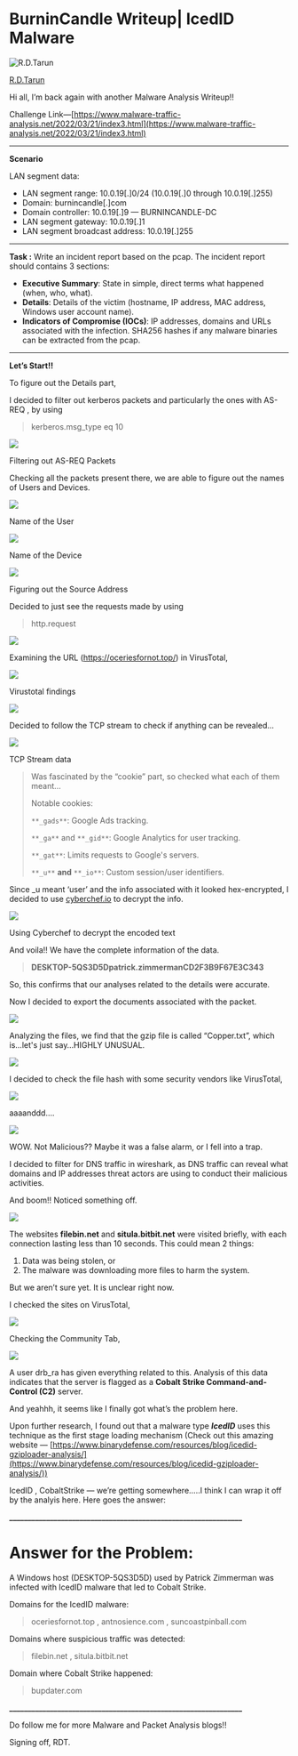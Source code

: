 # **BurninCandle Writeup| IcedID Malware**


![R.D.Tarun](https://miro.medium.com/v2/resize:fill:55:55/1*PuSdkMMVoTmllYolI3tTKQ.jpeg)


[R.D.Tarun](https://medium.com/@tarunrd77)

Hi all, I’m back again with another Malware Analysis Writeup!!

Challenge Link—[https://www.malware-traffic-analysis.net/2022/03/21/index3.html](https://www.malware-traffic-analysis.net/2022/03/21/index3.html)

_________________________________________________________________

**Scenario**

LAN segment data:

- LAN segment range: 10.0.19[.]0/24 (10.0.19[.]0 through 10.0.19[.]255)
- Domain: burnincandle[.]com
- Domain controller: 10.0.19[.]9 — BURNINCANDLE-DC
- LAN segment gateway: 10.0.19[.]1
- LAN segment broadcast address: 10.0.19[.]255

_________________________________________________________________

**Task :** Write an incident report based on the pcap. The incident report should contains 3 sections:

- **Executive Summary**: State in simple, direct terms what happened (when, who, what).
- **Details**: Details of the victim (hostname, IP address, MAC address, Windows user account name).
- **Indicators of Compromise (IOCs)**: IP addresses, domains and URLs associated with the infection. SHA256 hashes if any malware binaries can be extracted from the pcap.

_________________________________________________________________

**Let’s Start!!**

To figure out the Details part,

I decided to filter out kerberos packets and particularly the ones with AS-REQ , by using

> kerberos.msg_type eq 10

![](https://miro.medium.com/v2/resize:fit:875/1*Q5EW9WVqHBT7QiGTtqhnIg.png)

Filtering out AS-REQ Packets

Checking all the packets present there, we are able to figure out the names of Users and Devices.

![](https://miro.medium.com/v2/resize:fit:875/1*45ilYf5VWZkwA3JibTTo2A.png)

Name of the User

![](https://miro.medium.com/v2/resize:fit:875/1*nu6R0r5HIRN8-9FAvIZM5Q.png)

Name of the Device

![](https://miro.medium.com/v2/resize:fit:875/1*TafzRin9oT8uEumq5Fhvgw.png)

Figuring out the Source Address

Decided to just see the requests made by using

> http.request

![](https://miro.medium.com/v2/resize:fit:1250/1*7cmOdpnBcJKwxmxlDwfepg.png)

Examining the URL (https://oceriesfornot.top/) in VirusTotal,

![](https://miro.medium.com/v2/resize:fit:875/1*yfPyJFK9AGpAH0DcKseZXw.png)

Virustotal findings

![](https://miro.medium.com/v2/resize:fit:875/1*4ivQGxlq99331-Y3PK_YVA.png)

Decided to follow the TCP stream to check if anything can be revealed…

![](https://miro.medium.com/v2/resize:fit:875/1*S74owEn7WUQwy7IVgsgZuw.png)

TCP Stream data

> Was fascinated by the “cookie” part, so checked what each of them meant…
> 
> Notable cookies:
> 
> `**_gads**`: Google Ads tracking.
> 
> `**_ga**` and `**_gid**`: Google Analytics for user tracking.
> 
> `**_gat**`: Limits requests to Google's servers.
> 
> `**_u**` **and** `**_io**`: Custom session/user identifiers.

Since _u meant ‘user’ and the info associated with it looked hex-encrypted, I decided to use [cyberchef.io](https://cyberchef.io/) to decrypt the info.

![](https://miro.medium.com/v2/resize:fit:875/1*J5dAFkQcZJ2Q8_y1hj7WoA.png)

Using Cyberchef to decrypt the encoded text

And voila!! We have the complete information of the data.

> **DESKTOP-5QS3D5Dpatrick.zimmermanCD2F3B9F67E3C343**

So, this confirms that our analyses related to the details were accurate.

Now I decided to export the documents associated with the packet.

![](https://miro.medium.com/v2/resize:fit:691/1*PYBidm2ED29AySdAqMJEbQ.png)

Analyzing the files, we find that the gzip file is called “Copper.txt”, which is…let's just say…HIGHLY UNUSUAL.

![](https://miro.medium.com/v2/resize:fit:875/1*rXRCN4fkmNohNVsR5EoB2A.png)

I decided to check the file hash with some security vendors like VirusTotal,

![](https://miro.medium.com/v2/resize:fit:875/1*PvAo1J_-v4Q7o-0r1l8chg.png)

aaaanddd….

![](https://miro.medium.com/v2/resize:fit:875/1*rUbHXjtjz1LO6eVf9Gcuug.png)

WOW. Not Malicious?? Maybe it was a false alarm, or I fell into a trap.

I decided to filter for DNS traffic in wireshark, as DNS traffic can reveal what domains and IP addresses threat actors are using to conduct their malicious activities.

And boom!! Noticed something off.

![](https://miro.medium.com/v2/resize:fit:875/1*5HYHXKWPhmSMvjCNiInjUw.png)

The websites **filebin.net** and **situla.bitbit.net** were visited briefly, with each connection lasting less than 10 seconds. This could mean 2 things:

1. Data was being stolen, or
2. The malware was downloading more files to harm the system.

But we aren’t sure yet. It is unclear right now.

I checked the sites on VirusTotal,

![](https://miro.medium.com/v2/resize:fit:875/1*fmdaQmkZ9b9m-sYqMDYQ0g.png)

Checking the Community Tab,

![](https://miro.medium.com/v2/resize:fit:388/1*bVjTkLMIzlHVZKjHd0q1hg.png)

A user drb_ra has given everything related to this. Analysis of this data indicates that the server is flagged as a **Cobalt Strike Command-and-Control (C2)** server.

And yeahhh, it seems like I finally got what’s the problem here.

Upon further research, I found out that a malware type **_IcedID_** uses this technique as the first stage loading mechanism (Check out this amazing website — [https://www.binarydefense.com/resources/blog/icedid-gziploader-analysis/](https://www.binarydefense.com/resources/blog/icedid-gziploader-analysis/))

IcedID , CobaltStrike — we’re getting somewhere…..I think I can wrap it off by the analyis here. Here goes the answer:

**_______________________________________________________________**

# Answer for the Problem:

A Windows host (DESKTOP-5QS3D5D) used by Patrick Zimmerman was infected with IcedID malware that led to Cobalt Strike.

Domains for the IcedID malware:

> oceriesfornot.top , antnosience.com , suncoastpinball.com

Domains where suspicious traffic was detected:

> filebin.net , situla.bitbit.net

Domain where Cobalt Strike happened:

> bupdater.com

**_______________________________________________________________**

Do follow me for more Malware and Packet Analysis blogs!!

Signing off, RDT.